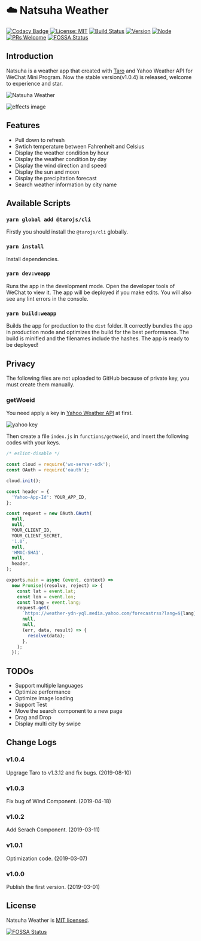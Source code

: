 # ☁️ Natsuha Weather

[![Codacy Badge](https://api.codacy.com/project/badge/Grade/4bfa9469141e41949181fd7f0452c196)](https://app.codacy.com/app/YanceyOfficial/Natsuha-Weather?utm_source=github.com&utm_medium=referral&utm_content=YanceyOfficial/Natsuha-Weather&utm_campaign=Badge_Grade_Dashboard)
[![License: MIT](https://img.shields.io/badge/License-MIT-green.svg)](https://opensource.org/licenses/MIT)
[![Build Status](https://travis-ci.com/YanceyOfficial/Natsuha-Weather.svg?branch=master)](https://travis-ci.com/YanceyOfficial/Natsuha-Weather)
[![Version](https://img.shields.io/badge/version-1.0.4-blue.svg)](https://github.com/YanceyOfficial/Natsuha-Weather)
[![Node](https://img.shields.io/badge/node-%3E%3D8.0.0-green.svg)](https://github.com/YanceyOfficial/Natsuha-Weather)
[![PRs Welcome](https://img.shields.io/badge/PRs-welcome-green.svg)](https://github.com/YanceyOfficial/Natsuha-Weather/pulls)
[![FOSSA Status](https://app.fossa.io/api/projects/git%2Bgithub.com%2FYanceyOfficial%2FNatsuha-Weather.svg?type=shield)](https://app.fossa.io/projects/git%2Bgithub.com%2FYanceyOfficial%2FNatsuha-Weather?ref=badge_shield)

## Introduction

Natsuha is a weather app that created with [Taro](https://github.com/NervJS/taro)
and Yahoo Weather API for WeChat Mini Program. Now the stable version(v1.0.4) is released,
welcome to experience and star.

![Natsuha Weather](https://yancey-assets.oss-cn-beijing.aliyuncs.com/natsuha_344.jpg)

![effects image](https://yancey-assets.oss-cn-beijing.aliyuncs.com/barcelona.jpg)

## Features

- Pull down to refresh
- Swtich temperature between Fahrenheit and Celsius
- Display the weather condition by hour
- Display the weather condition by day
- Display the wind direction and speed
- Display the sun and moon
- Display the precipitation forecast
- Search weather information by city name

## Available Scripts

### `yarn global add @tarojs/cli`

Firstly you should install the `@tarojs/cli` globally.

### `yarn install`

Install dependencies.

### `yarn dev:weapp`

Runs the app in the development mode. Open the developer tools of WeChat to view it. The app will be deployed if you make edits. You will also see any lint errors in the console.

### `yarn build:weapp`

Builds the app for production to the `dist` folder. It correctly bundles the app in production mode and optimizes the build for the best performance. The build is minified and the filenames include the hashes. The app is ready to be deployed!

## Privacy

The following files are not uploaded to GitHub because of private key, you must create them manually.

### getWoeid

You need apply a key in [Yahoo Weather API](https://developer.yahoo.com/weather/) at first.

![yahoo key](https://yancey-assets.oss-cn-beijing.aliyuncs.com/Jietu20190221-135157.jpg)

Then create a file `index.js` in `functions/getWoeid`, and insert the following codes with your keys.

```js
/* eslint-disable */

const cloud = require('wx-server-sdk');
const OAuth = require('oauth');

cloud.init();

const header = {
  'Yahoo-App-Id': YOUR_APP_ID,
};

const request = new OAuth.OAuth(
  null,
  null,
  YOUR_CLIENT_ID,
  YOUR_CLIENT_SECRET,
  '1.0',
  null,
  'HMAC-SHA1',
  null,
  header,
);

exports.main = async (event, context) =>
  new Promise((resolve, reject) => {
    const lat = event.lat;
    const lon = event.lon;
    const lang = event.lang;
    request.get(
      `https://weather-ydn-yql.media.yahoo.com/forecastrss?lang=${lang}&format=json&lat=${lat}&lon=${lon}`,
      null,
      null,
      (err, data, result) => {
        resolve(data);
      },
    );
  });
```

## TODOs

- Support multiple languages
- Optimize performance
- Optimize image loading
- Support Test
- Move the search component to a new page
- Drag and Drop
- Display multi city by swipe

## Change Logs

### v1.0.4

Upgrage Taro to v1.3.12 and fix bugs. (2019-08-10)

### v1.0.3

Fix bug of Wind Component. (2019-04-18)

### v1.0.2

Add Serach Component. (2019-03-11)

### v1.0.1

Optimization code. (2019-03-07)

### v1.0.0

Publish the first version. (2019-03-01)

## License

Natsuha Weather is [MIT licensed](https://opensource.org/licenses/MIT).

[![FOSSA Status](https://app.fossa.io/api/projects/git%2Bgithub.com%2FYanceyOfficial%2FNatsuha-Weather.svg?type=large)](https://app.fossa.io/projects/git%2Bgithub.com%2FYanceyOfficial%2FNatsuha-Weather?ref=badge_large)
